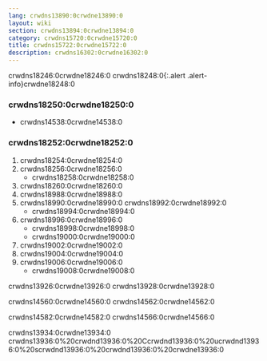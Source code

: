 ```yaml
---
lang: crwdns13890:0crwdne13890:0
layout: wiki
section: crwdns13894:0crwdne13894:0
category: crwdns15720:0crwdne15720:0
title: crwdns15722:0crwdne15722:0
description: crwdns16302:0crwdne16302:0
---
```


crwdns18246:0crwdne18246:0
crwdns18248:0{:.alert .alert-info}crwdne18248:0

### crwdns18250:0crwdne18250:0
- crwdns14538:0crwdne14538:0

### crwdns18252:0crwdne18252:0
1. crwdns18254:0crwdne18254:0
1. crwdns18256:0crwdne18256:0
   - crwdns18258:0crwdne18258:0
1. crwdns18260:0crwdne18260:0
1. crwdns18988:0crwdne18988:0
1. crwdns18990:0crwdne18990:0 crwdns18992:0crwdne18992:0
   - crwdns18994:0crwdne18994:0
1. crwdns18996:0crwdne18996:0
   - crwdns18998:0crwdne18998:0
   - crwdns19000:0crwdne19000:0
1. crwdns19002:0crwdne19002:0
1. crwdns19004:0crwdne19004:0
1. crwdns19006:0crwdne19006:0
   - crwdns19008:0crwdne19008:0

crwdns13926:0crwdne13926:0 crwdns13928:0crwdne13928:0

crwdns14560:0crwdne14560:0 crwdns14562:0crwdne14562:0

crwdns14582:0crwdne14582:0 crwdns14566:0crwdne14566:0

crwdns13934:0crwdne13934:0 crwdns13936:0%20crwdnd13936:0%20Ccrwdnd13936:0%20ucrwdnd13936:0%20scrwdnd13936:0%20crwdnd13936:0%20crwdne13936:0
